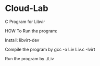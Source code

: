 Cloud-Lab
=========


C Program for Libvir




HOW To Run the program:

Install: libvirt-dev

Compile the program by  gcc -o Liv Liv.c -lvirt

Run the program by ./Liv

